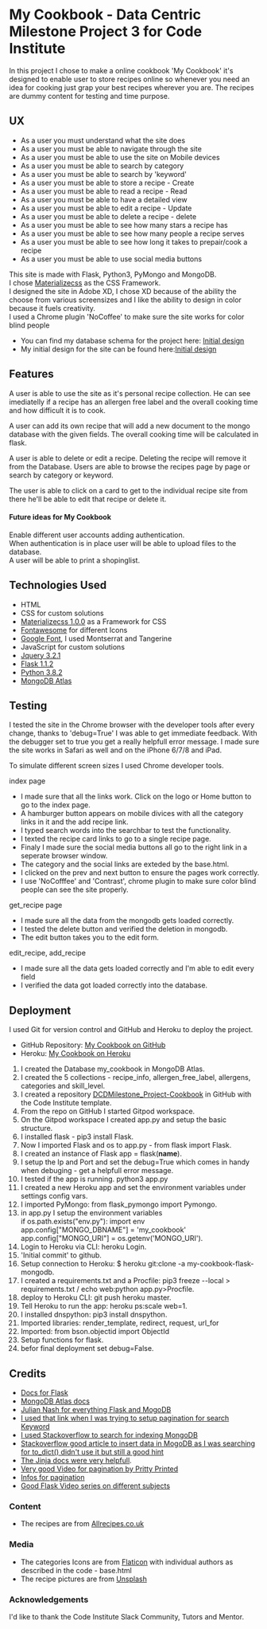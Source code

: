 # My Cookbook - Data Centric Milestone Project 3 for Code Institute
In this project I chose to make a online cookbook 'My Cookbook' it's designed to enable 
user to store recipes online so whenever you need an idea for cooking just grap your
best recipes wherever you are. The recipes are dummy content for testing and time purpose. 

## UX
* As a user you must understand what the site does
* As a user you must be able to navigate through the site
* As a user you must be able to use the site on Mobile devices
* As a user you must be able to search by category
* As a user you must be able to search by 'keyword'
* As a user you must be able to store a recipe - Create
* As a user you must be able to read a recipe - Read
* As a user you must be able to have a detailed view
* As a user you must be able to edit a recipe - Update
* As a user you must be able to delete a recipe - delete
* As a user you must be able to see how many stars a recipe has
* As a user you must be able to see how many people a recipe serves
* As a user you must be able to see how long it takes to prepair/cook a recipe
* As a user you must be able to use social media buttons

This site is made with Flask, Python3, PyMongo and MongoDB.<br>
I chose [Materializecss](https://materializecss.com/) as the CSS Framework.<br>
I designed the site in Adobe XD, I chose XD because of the ability the choose from various screensizes
and I like the ability to design in color because it fuels creativity.<br>
I used a Chrome plugin 'NoCoffee' to make sure the site works for color blind people<br>

* You can find my database schema for the project here: [Initial design](static/design/Database_Schema.pdf)
* My initial design for the site can be found here:[Initial design](static/design/Initial_design.png)

## Features

A user is able to use the site as it's personal recipe collection. He can see imediatelly if a recipe
has an allergen free label and the overall cooking time and how difficult it is to cook.<br>

A user can add its own recipe that will add a new document to the mongo database with the given fields.
The overall cooking time will be calculated in flask.<br>

A user is able to delete or edit a recipe. Deleting the recipe will remove it from the Database.
Users are able to browse the recipes page by page or search by category or keyword.<br>

The user is able to click on a card to get to the individual recipe site from there he'll be able to 
edit that recipe or delete it.<br>

#### Future ideas for My Cookbook

Enable different user accounts adding authentication.<br>
When authentication is in place user will be able to upload files to the database.<br>
A user will be able to print a shopinglist.<br>

## Technologies Used

* HTML
* CSS for custom solutions
* [Materializecss 1.0.0](https://materializecss.com/) as a Framework for CSS
* [Fontawesome](https://fontawesome.com/) for different Icons
* [Google Font](https://fonts.google.com/), I used Montserrat and Tangerine
* JavaScript for custom solutions
* [Jquery 3.2.1](https://jquery.com/)
* [Flask 1.1.2](https://flask.palletsprojects.com/en/1.1.x/)
* [Python 3.8.2](https://www.python.org/download/releases/3.0/)
* [MongoDB Atlas ](https://www.mongodb.com/cloud/atlas)

## Testing

I tested the site in the Chrome browser with the developer tools after every change,
 thanks to 'debug=True' I was able to get immediate feedback. With the debugger set to true you get a really helpfull error message.
I made sure the site works in Safari as well and on the iPhone 6/7/8 and iPad.

To simulate different screen sizes I used Chrome developer tools.<br>


index page

- I made sure that all the links work. Click on the logo or Home button to go to the index page.
- A hamburger button appears on mobile divices with all the category links in it and the add recipe link.
- I typed search words into the searchbar to test the functionality.
- I texted the recipe card links to go to a single recipe page.
- Finaly I made sure the social media buttons all go to the right link in a seperate browser window.
- The category and the social links are exteded by the base.html.
- I clicked on the prev and next button to ensure the pages work correctly.
- I use 'NoCofffee' and 'Contrast', chrome plugin to make sure color blind people can see the site properly.

get_recipe page 

- I made sure all the data from the mongodb gets loaded correctly.
- I tested the delete button and verified the deletion in mongodb.
- The edit button takes you to the edit form.

edit_recipe, add_recipe

- I made sure all the data gets loaded correctly and I'm able to edit every field<br>
- I verified the data got loaded correctly into the database.

## Deployment

I used Git for version control and GitHub and Heroku to deploy the project.
* GitHub Repository: [My Cookbook on GitHub](https://github.com/2tracks/DCDMilestone_Project-Cookbook)
* Heroku: [My Cookbook on Heroku](http://my-cookbook-flask-mongodb.herokuapp.com/index)

1. I created the Database my_cookbook in MongoDB Atlas.
2. I created the 5 collections - recipe_info, allergen_free_label, allergens, categories and skill_level.
3. I created a repository [DCDMilestone_Project-Cookbook](https://github.com/2tracks/DCDMilestone_Project-Cookbook) in GitHub with the Code Institute template.
4. From the repo on GitHub I started Gitpod workspace.
5. On the Gitpod workspace I created app.py and setup the basic structure.
6. I installed flask - pip3 install Flask.
7. Now I imported Flask and os to app.py - from flask import Flask.
8. I created an instance of Flask app = flask(__name__).
9. I setup the Ip and Port and set the debug=True which comes in handy when debuging - get a helpfull error message.
10. I tested if the app is running. python3 app.py
11. I created a new Heroku app and set the environment variables under settings config vars.
12. I imported PyMongo: from flask_pymongo import Pymongo.
13. in app.py I setup the environment variables<br>if os.path.exists("env.py"): import env<br> app.config["MONGO_DBNAME"] = 'my_cookbook'<br>
app.config["MONGO_URI"] = os.getenv('MONGO_URI').
14. Login to Heroku via CLI: heroku Login.
15. 'Initial commit' to github.
16. Setup connection to Heroku: $ heroku git:clone -a my-cookbook-flask-mongodb.
17. I created a requirements.txt and a Procfile: pip3 freeze --local > requirements.txt / echo web:python app.py>Procfile.
18. deploy to Heroku CLI: git push heroku master.
19. Tell Heroku to run the app: heroku ps:scale web=1.
20. I installed dnspython: pip3 install dnspython.
21. Imported libraries: render_template, redirect, request, url_for
22. Imported: from bson.objectid import ObjectId
23. Setup functions for flask.
24. befor final deployment set debug=False.

## Credits

* [Docs for Flask](https://flask.palletsprojects.com/en/1.1.x/quickstart/)
* [MongoDB Atlas docs](https://docs.atlas.mongodb.com/getting-started/)
* [Julian Nash for everything Flask and MogoDB](https://www.youtube.com/channel/UC5_oFcBFlawLcFCBmU7oNZA)
* [I used that link when I was trying to setup pagination for search Keyword](https://stackoverflow.com/questions/42018603/handling-get-and-post-in-same-flask-view)
* [I used Stackoverflow to search for indexing MongoDB](https://kb.objectrocket.com/mongo-db/how-to-create-an-index-for-a-mongodb-collection-in-python-371)
* [Stackoverflow good article to insert data in MogoDB as I was searching for to_dict() didn't use it but still a good hint](https://stackoverflow.com/questions/51992901/capture-values-from-multiple-select-form-and-post-via-flask)
* [The Jinja docs were very helpfull](https://jinja.palletsprojects.com/en/2.11.x/).
* [Very good Video for pagination by Pritty Printed](https://www.youtube.com/watch?v=Lnt6JqtzM7I&t=11s)
* [Infos for pagination](https://beginnersbook.com/2017/09/mongodb-limit-and-skip-method/)
* [Good Flask Video series on different subjects](https://www.youtube.com/watch?v=MwZwr5Tvyxo&list=PL-osiE80TeTs4UjLw5MM6OjgkjFeUxCYH)

### Content

* The recipes are from [Allrecipes.co.uk](http://allrecipes.co.uk/)

### Media

* The categories Icons are from [Flaticon](href="https://www.flaticon.com) with individual authors as described in the code - base.html
* The recipe pictures are from [Unsplash](https://unsplash.com/)

### Acknowledgements

I'd like to thank the Code Institute Slack Community, Tutors and Mentor.
